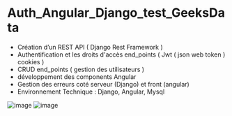 # Auth_Angular_Django_test_GeeksData


-	Création d’un REST API  ( Django Rest Framework ) 
-	Authentification et les droits d'accès end_points ( Jwt ( json web token )   cookies )
-	CRUD end_points ( gestion des utilisateurs ) 
-	développement des components Angular
-	Gestion des erreurs coté serveur (Django) et front (angular)
-	Environnement Technique : Django, Angular, Mysql

![image](https://user-images.githubusercontent.com/43305924/119279904-d00d9280-bc2e-11eb-9f4c-cbfa42139c9f.png)
![image](https://user-images.githubusercontent.com/43305924/119279922-de5bae80-bc2e-11eb-9429-fe01519f4515.png)
